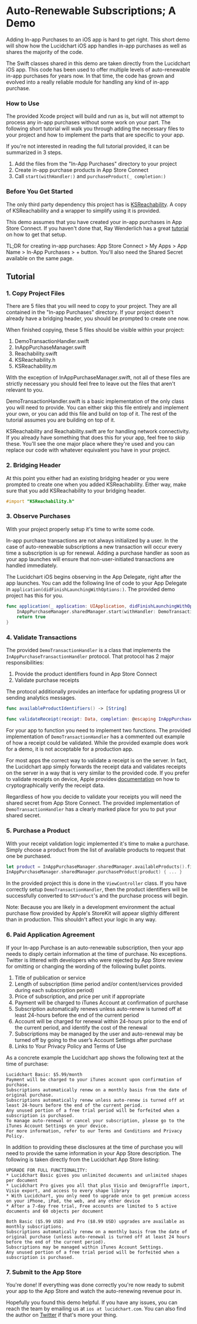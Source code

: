 # Auto-Renewable Subscriptions; A Demo

Adding In-app Purchases to an iOS app is hard to get right. This short demo will show how the Lucidchart iOS app handles in-app purchases as well as shares the majority of the code.

The Swift classes shared in this demo are taken directly from the Lucidchart iOS app. This code has been used to offer multiple levels of auto-renewable in-app purchases for years now. In that time, the code has grown and evolved into a really reliable module for handling any kind of in-app purchase.

### How to  Use

The provided Xcode project will build and run as is, but will not attempt to process any in-app purchases without some work on your part. The following short tutorial will walk you through adding the necessary files to your project and how to implement the parts that are specific to your app.

If you're not interested in reading the full tutorial provided, it can be summarized in 3 steps.
1. Add the files from the "In-App Purchases" directory to your project
2. Create in-app purchase products in App Store Connect
3. Call `start(withHandler:)` and `purchaseProduct(_ completion:)`

### Before You Get Started

The only third party dependency this project has is [KSReachability](https://github.com/kstenerud/KSReachability). A copy of KSReachability and a wrapper to simplify using it is provided.

This demo assumes that you have created your in-app purchases in App Store Connect. If you haven't done that, Ray Wenderlich has a great [tutorial](https://www.raywenderlich.com/659-in-app-purchases-auto-renewable-subscriptions-tutorial) on how to get that setup.

TL;DR for creating in-app purchases: App Store Connect > My Apps > App Name > In-App Purchases > + button. You'll also need the Shared Secret available on the same page.

## Tutorial

### 1. Copy Project Files
There are 5 files that you will need to copy to your project. They are all contained in the "In-app Purchases" directory. If your project doesn't already have a bridging header, you should be prompted to create one now.

When finished copying, these 5 files should be visible within your project:
1. DemoTransactionHandler.swift
2. InAppPurchaseManager.swift
3. Reachability.swift
4. KSReachability.h
5. KSReachability.m

With the exception of InAppPurchaseManager.swift, not all of these files are strictly necessary you should feel free to leave out the files that aren't relevant to you.

DemoTransactionHandler.swift is a basic implementation of the only class you will need to provide. You can either skip this file entirely and implement your own, or you can add this file and build on top of it. The rest of the tutorial assumes you are building on top of it.

KSReachability and Reachability.swift are for handling network connectivity. If you already have something that does this for your app, feel free to skip these. You'll see the one major place where they're used and you can replace our code with whatever equivalent you have in your project.

### 2. Bridging Header
At this point you either had an existing bridging header or you were prompted to create one when you added KSReachability. Either way, make sure that you add KSReachability to your bridging header.
```objective-c
#import "KSReachability.h"
```

### 3. Observe Purchases
With your project properly setup it's time to write some code.

In-app purchase transactions are not always initialized by a user. In the case of auto-renewable subscriptions a new transaction will occur every time a subscription is up for renewal. Adding a purchase handler as soon as your app launches will ensure that non-user-initiated transactions are handled immediately.

The Lucidchart iOS begins observing in the App Delegate, right after the app launches. You can add the following line of code to your App Delegate in `application(didFinishLaunchingWithOptions:)`. The provided demo project has this for you.
```swift
func application(_ application: UIApplication, didFinishLaunchingWithOptions launchOptions: [UIApplication.LaunchOptionsKey: Any]?) -> Bool {
    InAppPurchaseManager.sharedManager.start(withHandler: DemoTransactionHandler())
    return true
}
```

### 4. Validate Transactions
The provided `DemoTransactionHandler` is a class that implements the `InAppPurchaseTransactionHandler` protocol. That protocol has 2 major responsibilities:
1. Provide the product identifiers found in App Store Connect
2. Validate purchase receipts

The protocol additionally provides an interface for updating progress UI or sending analytics messages.

```swift
func availableProductIdentifiers() -> [String]

func validateReceipt(receipt: Data, completion: @escaping InAppPurchaseCompletion)
```

For your app to function you need to implement two functions. The provided implementation of `DemoTransactionHandler` has a commented out example of how a receipt could be validated. While the provided example does work for a demo, it is not acceptable for a production app.

For most apps the correct way to validate a receipt is on the server. In fact, the Lucidchart app simply forwards the receipt data and validates receipts on the server in a way that is very similar to the provided code. If you prefer to validate receipts on device, Apple provides [documentation](https://developer.apple.com/library/archive/releasenotes/General/ValidateAppStoreReceipt/Chapters/ValidateLocally.html#//apple_ref/doc/uid/TP40010573-CH1-SW2) on how to cryptographically verify the receipt data.

Regardless of how you decide to validate your receipts you will need the shared secret from App Store Connect. The provided implementation of `DemoTransactionHandler` has a clearly marked place for you to put your shared secret.

### 5. Purchase a Product
With your receipt validation logic implemented it's time to make a purchase. Simply choose a product from the list of available products to request that one be purchased.
```swift
let product = InAppPurchaseManager.sharedManager.availableProducts().first!
InAppPurchaseManager.sharedManager.purchaseProduct(product) { ... }
```
In the provided project this is done in the `ViewController` class. If you have correctly setup `DemoTransactionHandler`, then the product identifiers will be successfully converted to `SKProduct`'s and the purchase process will begin.

Note: Because you are likely in a development environment the actual purchase flow provided by Apple's StoreKit will appear sligthly different than in production. This shouldn't affect your logic in any way.

### 6. Paid Application Agreement
If your In-app Purchase is an auto-renewable subscription, then your app needs to disply certain information at the time of purchase. No exceptions. Twitter is littered with developers who were rejected by App Store review for omitting or changing the wording of the following bullet points.

1. Title of publication or service
2. Length of subscription (time period and/or content/services provided during each subscription
period)
3. Price of subscription, and price per unit if appropriate
4. Payment will be charged to iTunes Account at confirmation of purchase
5. Subscription automatically renews unless auto-renew is turned off at least 24-hours before the end
of the current period
6. Account will be charged for renewal within 24-hours prior to the end of the current period, and
identify the cost of the renewal
7. Subscriptions may be managed by the user and auto-renewal may be turned off by going to the
user’s Account Settings after purchase
8. Links to Your Privacy Policy and Terms of Use

As a concrete example the Lucidchart app shows the following text at the time of purchase:
```
Lucidchart Basic: $5.99/month
Payment will be charged to your iTunes account upon confirmation of purchase.
Subscriptions automatically renew on a monthly basis from the date of original purchase.
Subscriptions automatically renew unless auto-renew is turned off at least 24-hours before the end of the current period.
Any unused portion of a free trial period will be forfeited when a subscription is purchased.
To manage auto-renewal or cancel your subscription, please go to the iTunes Account Settings on your device.
For more information, refer to our Terms and Conditions and Privacy Policy.
```

In addition to providing these disclosures at the time of purchase you will need to provide the same information in your App Store description. The following is taken directly from the Lucidchart App Store listing:

```
UPGRADE FOR FULL FUNCTIONALITY:
* Lucidchart Basic gives you unlimited documents and unlimited shapes per document
* Lucidchart Pro gives you all that plus Visio and Omnigraffle import, Visio export, and access to every shape library
* With Lucidchart, you only need to upgrade once to get premium access on your iPhone, iPad, the web, and any other device
* After a 7-day free trial, Free accounts are limited to 5 active documents and 60 objects per document

Both Basic ($5.99 USD) and Pro ($8.99 USD) upgrades are available as monthly subscriptions.
Subscriptions automatically renew on a monthly basis from the date of original purchase (unless auto-renewal is turned off at least 24 hours before the end of the current period).
Subscriptions may be managed within iTunes Account Settings.
Any unused portion of a free trial period will be forfeited when a subscription is purchased.
```

### 7. Submit to the App Store
You're done! If everything was done correctly you're now ready to submit your app to the App Store and watch the auto-renewing revenue pour in.

Hopefully you found this demo helpful. If you have any issues, you can reach the team by emailing us at `ios at lucidchart.com`. You can also find the author on [Twitter](https://twitter.com/theslinker) if that's more your thing.


